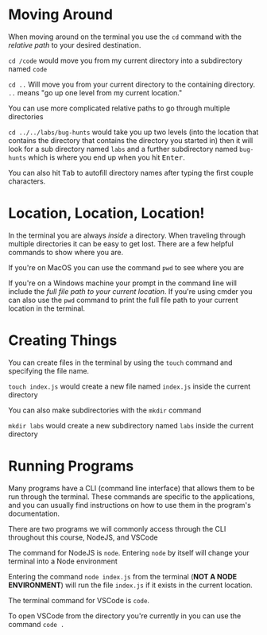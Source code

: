 # Moving Around

When moving around on the terminal you use the `cd` command with the *relative path* to your desired destination.

`cd /code` would move you from my current directory into a subdirectory named `code`

`cd ..` Will move you from your current directory to the containing directory. `..` means "go up one level from my current location."

You can use more complicated relative paths to go through multiple directories

`cd ../../labs/bug-hunts` would take you up two levels (into the location that contains the directory that contains the directory you started in) then it will look for a sub directory named `labs` and a further subdirectory named `bug-hunts` which is where you end up when you hit <kbd>Enter</kbd>.

You can also hit <kbd>Tab</kbd> to autofill directory names after typing the first couple characters.

# Location, Location, Location!

In the terminal you are always *inside* a directory. When traveling through multiple directories it can be easy to get lost. There are a few helpful commands to show where you are.

If you're on MacOS you can use the command `pwd` to see where you are

If you're on a Windows machine your prompt in the command line will include the *full file path to your current location*. If you're using cmder you can also use the `pwd` command to print the full file path to your current location in the terminal.

# Creating Things

You can create files in the terminal by using the `touch` command and specifying the file name.

`touch index.js` would create a new file named `index.js` inside the current directory

You can also make subdirectories with the `mkdir` command

`mkdir labs` would create a new subdirectory named `labs` inside the current directory

# Running Programs

Many programs have a CLI (command line interface) that allows them to be run through the terminal. These commands are specific to the applications, and you can usually find instructions on how to use them in the program's documentation.

There are two programs we will commonly access through the CLI throughout this course, NodeJS, and VSCode

The command for NodeJS is `node`. Entering `node` by itself will change your terminal into a Node environment

Entering the command `node index.js` from the terminal (**NOT A NODE ENVIRONMENT**) will run the file `index.js` if it exists in the current location.

The terminal command for VSCode is `code`.

To open VSCode from the directory you're currently in you can use the command `code .`
